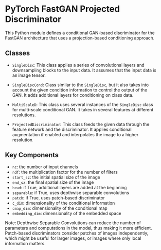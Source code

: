 # PyTorch FastGAN Projected Discriminator

This Python module defines a conditional GAN-based discriminator for the FastGAN architecture that uses a projection-based conditioning approach.

## Classes

- `SingleDisc`:  This class applies a series of convolutional layers and downsampling blocks to the input data. It assumes that the input data is an image tensor.
  
- `SingleDiscCond`: Class similar to the `SingleDisc`, but it also takes into account the given condition information to control the output of the GAN. It adds additional layers for conditioning on class data.

- `MultiScaleD`: This class uses several instances of the `SingleDisc` class for multi-scale conditional GAN. It takes in several features at different resolutions.
   
- `ProjectedDiscriminator`: This class feeds the given data through the feature network and the discriminator. It applies conditional augmentation if enabled and interpolates the image to a higher resolution.

## Key Components

- `nc`: the number of input channels
- `ndf`: the multiplication factor for the number of filters
- `start_sz`: the initial spatial size of the image
- `end_sz`: the final spatial size of the image
- `head`: if True, additional layers are added at the beginning
- `separable`: if True, uses depthwise separable convolutions
- `patch`: if True, uses patch-based discriminator
- `c_dim`: dimensionality of the conditional information
- `cmap_dim`: dimensionality of the conditional map
- `embedding_dim`: dimensionality of the embedded space

Note: Depthwise Separable Convolutions can reduce the number of parameters and computations in the model, thus making it more efficient. Patch-based discriminators consider patches of images independently, which might be useful for larger images, or images where only local information matters.